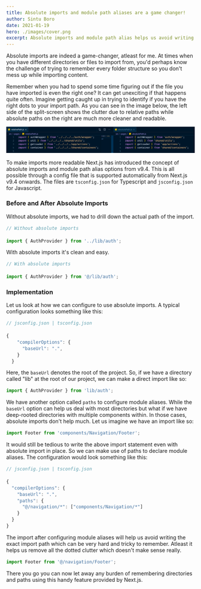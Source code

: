 ```yaml
---
title: Absolute imports and module path aliases are a game changer!
author: Sintu Boro
date: 2021-01-19
hero: ./images/cover.png
excerpt: Absolute imports and module path alias helps us avoid writing the exact import path of a deeply-rooted component.
---
```


Absolute imports are indeed a game-changer, atleast for me. At times when you have different directories or files to import from, you'd perhaps know the challenge of trying to remember every folder structure so you don't mess up while importing content.

Remember when you had to spend some time figuring out if the file you have imported is even the right one? It can get unexciting if that happens quite often. Imagine getting caught up in trying to identify if you have the right dots to your import path. As you can see in the image below, the left side of the split-screen shows the clutter due to relative paths while absolute paths on the right are much more cleaner and readable.

<div className="Image__Medium">
  <img src="./images/relative-vs-absolute.png" alt="relative-vs-absolute-imports" />
</div>

To make imports more readable Next.js has introduced the concept of absolute imports and module path alias options from v9.4. This is all possible through a config file that is supported automatically from Next.js v9.4 onwards. The files are `tsconfig.json` for Typescript and `jsconfig.json` for Javascript.

### Before and After Absolute Imports

Without absolute imports, we had to drill down the actual path of the import.

```js
// Without absolute imports

import { AuthProvider } from '../lib/auth';
```

<!-- SOME CHANGE REQUIRED -->

With absolute imports it's clean and easy.

```js
// With absolute imports

import { AuthProvider } from '@/lib/auth';
```

### Implementation

Let us look at how we can configure to use absolute imports. A typical configuration looks something like this:

```js
// jsconfig.json | tsconfig.json

{
    "compilerOptions": {
      "baseUrl": ".",
    }
  }
```

Here, the `baseUrl` denotes the root of the project. So, if we have a directory called "lib" at the root of our project, we can make a direct import like so:

```js
import { AuthProvider } from 'lib/auth';
```

We have another option called `paths` to configure module aliases. While the `baseUrl` option can help us deal with most directories but what if we have deep-rooted directories with multiple components within. In those cases, absolute imports don't help much. Let us imagine we have an import like so:

```js
import Footer from 'components/Navigation/Footer';
```

It would still be tedious to write the above import statement even with absolute import in place. So we can make use of paths to declare module aliases. The configuration would look something like this:

```js
// jsconfig.json | tsconfig.json

{
  "compilerOptions": {
    "baseUrl": ".",
    "paths": {
      "@/navigation/*": ["components/Navigation/*"]
    }
  }
}
```

The import after configuring module aliases will help us avoid writing the exact import path which can be very hard and tricky to remember. Atleast it helps us remove all the dotted clutter which doesn't make sense really.

```js
import Footer from '@/navigation/Footer';
```

There you go you can now let away any burden of remembering directories and paths using this handy feature provided by Next.js.

